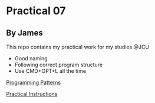 # Practical 07

## By James
This repo contains my practical work for my studies @JCU

- Good naming
- Following correct program structure
- Use CMD+OPT+L all the time

[Programming Patterns](https://github.com/CP1404/Starter/wiki/Programming-Patterns)

[Practical Instructions](https://github.com/CP1404/Practicals)
